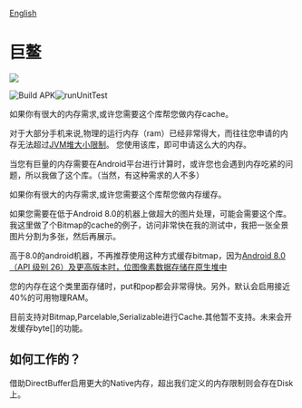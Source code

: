 [English](https://github.com/BruceWind/HugestFastestMemoryCache/blob/master/README.md)

# 巨鳌

![](https://github.com/BruceWind/Juao/raw/master/image/juao.png)


![Build APK](https://github.com/BruceWind/HugestFastestMemoryCache/workflows/Build%20APK/badge.svg?branch=master)![runUnitTest](https://github.com/BruceWind/HugestFastestMemoryCache/workflows/runUnitTest/badge.svg)

如果你有很大的内存需求,或许您需要这个库帮您做内存cache。

对于大部分手机来说,物理的运行内存（ram）已经非常得大，而往往您申请的内存无法超过[JVM堆大小限制](https://developer.android.com/topic/performance/memory#CheckHowMuchMemory)。
您使用该库，即可申请这么大的内存。

当您有巨量的内存需要在Android平台进行计算时，或许您也会遇到内存吃紧的问题，所以我做了这个库。（当然，有这种需求的人不多）

如果你有很大的内存需求,或许您需要这个库帮您做内存缓存。

如果您需要在低于Android 8.0的机器上做超大的图片处理，可能会需要这个库。我这里做了个Bitmap的cache的例子，访问非常快在我的测试中，我把一张全景图片分割为多张，然后再展示。


高于8.0的android机器，不再推荐使用这种方式缓存bitmap，因为[Android 8.0（API 级别 26）及更高版本时，位图像素数据存储在原生堆中](https://developer.android.google.cn/topic/performance/graphics/manage-memory)

您的内存在这个类里面存储时，put和pop都会非常得快。另外，默认会启用接近40%的可用物理RAM。

目前支持对Bitmap,Parcelable,Serializable进行Cache.其他暂不支持。未来会开发缓存byte[]的功能。

## 如何工作的？
借助DirectBuffer启用更大的Native内存，超出我们定义的内存限制则会存在Disk上。


